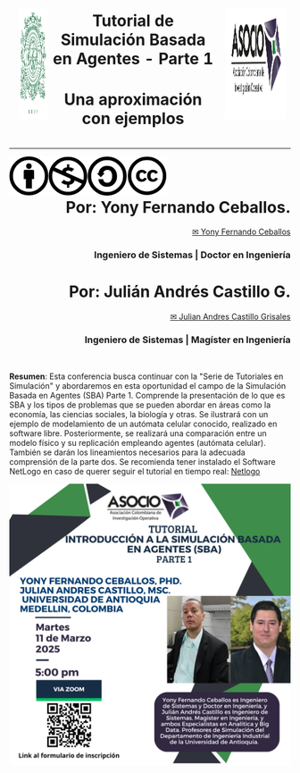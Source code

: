 <div>
<table>
    <thead align="center">
        <tr>
            <td rowspan="2">
                <img alt="UdeA" height="200px" src="https://raw.githubusercontent.com/juliancastillo-udea/2024-1-ProgramacionPosgrados/main/images/Escudo-UdeA.svg" hspace="10px" vspace="0px">
            </td>
            <td>
                <h1><b>Tutorial de Simulación Basada en Agentes - Parte 1</b></h1>
                <h1><b>Una aproximación con ejemplos</b></h1>
            </td>
            <td rowspan="2">
                <img alt="ASOCIO" height="200px" src="https://raw.githubusercontent.com/juliancastillo-udea/Intro_SBA_ASOCIO_20250311/refs/heads/main/images/Logo_ASOCIO.jpg" hspace="0px" vspace="0px">
            </td>
        </tr>
    </thead>
</table>


</div>

<hr size=10 noshade color="green">

<div>
<p>
<img alt="CC" height="70px" src="https://raw.githubusercontent.com/juliancastillo-udea/2024-1-ProgramacionPosgrados/main/images/by.xlarge.png" align="left" hspace="0px" vspace="0px">
<img alt="Attribution" height="70px" src="https://raw.githubusercontent.com/juliancastillo-udea/2024-1-ProgramacionPosgrados/main/images/nc.xlarge.png" align="left" hspace="0px" vspace="0px">
<img alt="NC" height="70px" src="https://raw.githubusercontent.com/juliancastillo-udea/2024-1-ProgramacionPosgrados/main/images/sa.xlarge.png" align="left" hspace="0px" vspace="0px">
<img alt="SA" height="70px" src="https://raw.githubusercontent.com/juliancastillo-udea/2024-1-ProgramacionPosgrados/main/images/cc-icons.png" align="left" hspace="0px" vspace="0px">
</p>
<br><br>
</div>

<div align="right">
<h1><b>Por: Yony Fernando Ceballos.</b></h1>
<a href="mailto:yony.ceballos@udea.edu.co">✉ Yony Fernando Ceballos</a>
<h3><b>Ingeniero de Sistemas | Doctor en Ingeniería</b></h3>
</div>
<div align="right">
<h1><b>Por: Julián Andrés Castillo G.</b></h1>
<a href="mailto:jandres.castillo@udea.edu.co">✉ Julian Andres Castillo Grisales</a>
<h3><b>Ingeniero de Sistemas | Magíster en Ingeniería</b></h3>
</div>
<br>
<div>
<p>
<b>Resumen</b>: Esta conferencia busca continuar con la "Serie de Tutoriales en Simulación" y abordaremos en esta oportunidad el campo de la Simulación Basada en Agentes (SBA) Parte 1.  Comprende la presentación de lo que es SBA y los tipos de problemas que se pueden abordar en áreas como la economía, las ciencias sociales, la biología y otras. Se ilustrará con un ejemplo de modelamiento de un autómata celular conocido, realizado en software libre. Posteriormente, se realizará una comparación entre un modelo físico y su replicación empleando agentes (autómata celular). También se darán los lineamientos necesarios para la adecuada comprensión de la parte dos. Se recomienda tener instalado el Software NetLogo en caso de querer seguir el tutorial en tiempo real: <a href="https://ccl.northwestern.edu/netlogo/">Netlogo</a>
</p>
</div>

<img alt="ASOCIO_Tutorial"  src="https://raw.githubusercontent.com/juliancastillo-udea/Intro_SBA_ASOCIO_20250311/refs/heads/main/images/Tutorial_ASOCIO_Sim_Basada_en_Agentes.png" hspace="0px" vspace="0px">
